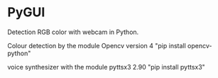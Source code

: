 # PyGUI
Detection RGB color with webcam in Python.

Colour detection by the module Opencv version 4
  "pip install opencv-python"

voice synthesizer with the module pyttsx3 2.90 
  "pip install pyttsx3"
